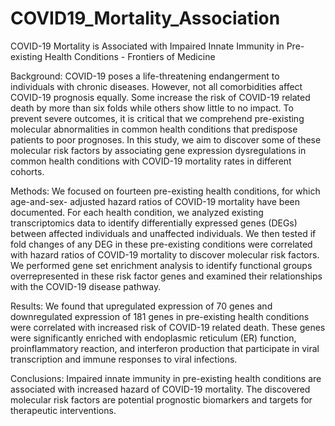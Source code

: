 # COVID19_Mortality_Association
COVID-19 Mortality is Associated with Impaired Innate Immunity in Pre-existing Health Conditions - Frontiers of Medicine

Background: COVID-19 poses a life-threatening endangerment to individuals with chronic
diseases. However, not all comorbidities affect COVID-19 prognosis equally. Some increase the
risk of COVID-19 related death by more than six folds while others show little to no impact. To
prevent severe outcomes, it is critical that we comprehend pre-existing molecular abnormalities
in common health conditions that predispose patients to poor prognoses. In this study, we aim
to discover some of these molecular risk factors by associating gene expression dysregulations
in common health conditions with COVID-19 mortality rates in different cohorts.

Methods: We focused on fourteen pre-existing health conditions, for which age-and-sex-
adjusted hazard ratios of COVID-19 mortality have been documented. For each health
condition, we analyzed existing transcriptomics data to identify differentially expressed genes
(DEGs) between affected individuals and unaffected individuals. We then tested if fold changes
of any DEG in these pre-existing conditions were correlated with hazard ratios of COVID-19
mortality to discover molecular risk factors. We performed gene set enrichment analysis to
identify functional groups overrepresented in these risk factor genes and examined their
relationships with the COVID-19 disease pathway.

Results: We found that upregulated expression of 70 genes and downregulated expression of
181 genes in pre-existing health conditions were correlated with increased risk of COVID-19
related death. These genes were significantly enriched with endoplasmic reticulum (ER)
function, proinflammatory reaction, and interferon production that participate in viral transcription
and immune responses to viral infections.

Conclusions: Impaired innate immunity in pre-existing health conditions are associated with
increased hazard of COVID-19 mortality. The discovered molecular risk factors are potential
prognostic biomarkers and targets for therapeutic interventions.
